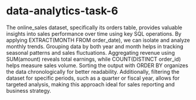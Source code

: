 # data-analytics-task-6


The online_sales dataset, specifically its orders table, provides valuable insights into sales performance over time using key SQL operations. By applying EXTRACT(MONTH FROM order_date), we can isolate and analyze monthly trends. Grouping data by both year and month helps in tracking seasonal patterns and sales fluctuations. Aggregating revenue using SUM(amount) reveals total earnings, while COUNT(DISTINCT order_id) helps measure sales volume. Sorting the output with ORDER BY organizes the data chronologically for better readability. Additionally, filtering the dataset for specific periods, such as a quarter or fiscal year, allows for targeted analysis, making this approach ideal for sales reporting and business strategy.
